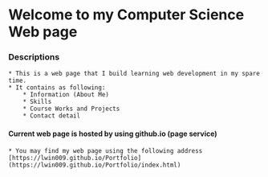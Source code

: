 # Welcome to my Computer Science Web page

### Descriptions
	
	* This is a web page that I build learning web development in my spare time.
	* It contains as following:
		* Information (About Me)
		* Skills
		* Course Works and Projects
		* Contact detail
		
#### Current web page is hosted by using github.io (page service)
	* You may find my web page using the following address
	[https://lwin009.github.io/Portfolio](https://lwin009.github.io/Portfolio/index.html) 
